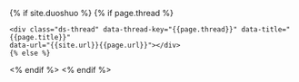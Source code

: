 {% if site.duoshuo %}
	{% if page.thread %}
<!-- 多说评论框 start -->
	<div class="ds-thread" data-thread-key="{{page.thread}}" data-title="{{page.title}}"
	data-url="{{site.url}}{{page.url}}"></div>
	{% else %}
<!-- 多说评论框 end -->
<!-- 多说公共JS代码 start (一个网页只需插入一次) -->
<div class="ds-thread"/>
<% endif %>
<script type="text/javascript">
var duoshuoQuery = {short_name:"lixinyao"};
	(function() {
		var ds = document.createElement('script');
		ds.type = 'text/javascript';ds.async = true;
		ds.src = (document.location.protocol == 'https:' ? 'https:' : 'http:') + '//static.duoshuo.com/embed.js';
		ds.charset = 'UTF-8';
		(document.getElementsByTagName('head')[0]
		 || document.getElementsByTagName('body')[0]).appendChild(ds);
	})();
	</script>
<!-- 多说公共JS代码 end -->
<% endif %>
